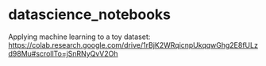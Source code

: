 # datascience_notebooks

Applying machine learning to a toy dataset: https://colab.research.google.com/drive/1rBjK2WRqicnpUkqqwGhg2E8fULzd98Mu#scrollTo=jSnRNyQvV2Oh
